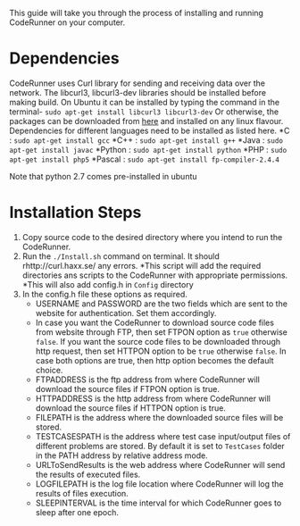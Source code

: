This guide will take you through the process of installing and running CodeRunner on your computer.


Dependencies	
==============	
CodeRunner uses Curl library for sending and receiving data over the network. The libcurl3, libcurl3-dev libraries should be installed before making build. On Ubuntu it can be installed by typing the command in the terminal- `sudo apt-get install libcurl3 libcurl3-dev`
Or otherwise, the packages can be downloaded from [here](http://curl.haxx.se/) and installed on any linux flavour.
Dependencies for different languages need to be installed as listed here. 
    *C : `sudo apt-get install gcc`
    *C++ : `sudo apt-get install g++`
    *Java : `sudo apt-get install javac`
    *Python : `sudo apt-get install python` 
    *PHP : `sudo apt-get install php5`
    *Pascal : `sudo apt-get install fp-compiler-2.4.4`  

Note that python 2.7 comes pre-installed in ubuntu 

Installation Steps	
==============
1. Copy source code to the desired directory where you intend to run the CodeRunner.
2. Run the `./Install.sh` command on terminal. It should rhttp://curl.haxx.se/ any errors.
	*This script will add the required directories ans scripts to the CodeRunner with appropriate permissions.
	*This will also add config.h in `Config` directory 
3. In the config.h file these options as required.
    * USERNAME and PASSWORD are the two fields which are sent to the website for authentication. Set them accordingly.
    * In case you want the CodeRunner to download source code files from website through FTP, then set FTPON option as `true` otherwise `false`. If you want the source code files to be downloaded through http request, then set HTTPON option to be `true` otherwise `false`. In case both options are true, then http option becomes the default choice.
    * FTPADDRESS is the ftp address from where CodeRunner will download the source files if FTPON option is true.
    * HTTPADDRESS is the http address from where CodeRunner will download the source files if HTTPON option is true.
    * FILEPATH is the address where the downloaded source files will be stored.
    * TESTCASESPATH is the address where test case input/output files of different problems are stored. By default it is set to `TestCases` folder in the PATH address by relative address mode.
    * URLToSendResults is the web address where CodeRunner will send the results of executed files.
    * LOGFILEPATH is the log file location where CodeRunner will log the results of files execution.
    * SLEEPINTERVAL is the time interval for which CodeRunner goes to sleep after one epoch.

